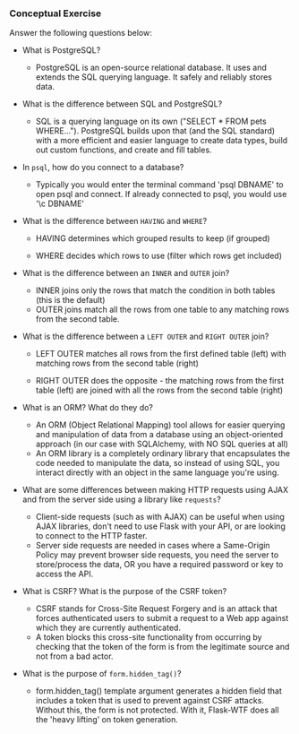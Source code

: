 ### Conceptual Exercise

Answer the following questions below:

- What is PostgreSQL?

	* PostgreSQL is an open-source relational database. It uses and extends the SQL querying language.  It safely and reliably stores data.

- What is the difference between SQL and PostgreSQL?

	* SQL is a querying language on its own ("SELECT * FROM pets WHERE...").  PostgreSQL builds upon that (and the SQL standard) with a more efficient and easier language to create data types, build out custom functions, and create and fill tables.

- In `psql`, how do you connect to a database?

	* Typically you would enter the terminal command 'psql DBNAME' to open psql and connect.  If already connected to psql, you would use '\c DBNAME'

- What is the difference between `HAVING` and `WHERE`?

	* HAVING determines which grouped results to keep (if grouped)
	
	* WHERE decides which rows to use (filter which rows get included)

- What is the difference between an `INNER` and `OUTER` join?

	* INNER joins only the rows that match the condition in both tables (this is the default)
	* OUTER joins match all the rows from one table to any matching rows from the second table.

- What is the difference between a `LEFT OUTER` and `RIGHT OUTER` join?

	* LEFT OUTER matches all rows from the first defined table (left) with matching rows from the second table (right)
	
	* RIGHT OUTER does the opposite - the matching rows from the first table (left) are joined with all the rows from the second table (right)

- What is an ORM? What do they do?

	* An ORM (Object Relational Mapping) tool allows for easier querying and manipulation of data from a database using an object-oriented approach (in our case with SQLAlchemy, with NO SQL queries at all)
	* An ORM library is a completely ordinary library that encapsulates the code needed to manipulate the data, so instead of using SQL, you interact directly with an object in the same language you're using.

- What are some differences between making HTTP requests using AJAX 
  and from the server side using a library like `requests`?
  
  * Client-side requests (such as with AJAX) can be useful when using AJAX libraries, don't need to use Flask with your API, or are looking to connect to the HTTP faster.
  * Server side requests are needed in cases where a Same-Origin Policy may prevent browser side requests, you need the server to store/process the data, OR you have a required password or key to access the API.

- What is CSRF? What is the purpose of the CSRF token?

	* CSRF stands for Cross-Site Request Forgery and is an attack that forces authenticated users to submit a request to a Web app against which they are currently authenticated.
	* A token blocks this cross-site functionality from occurring by checking that the token of the form is from the legitimate source and not from a bad actor.

- What is the purpose of `form.hidden_tag()`?

	* form.hidden_tag() template argument generates a hidden field that includes a token that is used to prevent against CSRF attacks.  Without this, the form is not protected.  With it, Flask-WTF does all the 'heavy lifting' on token generation.
